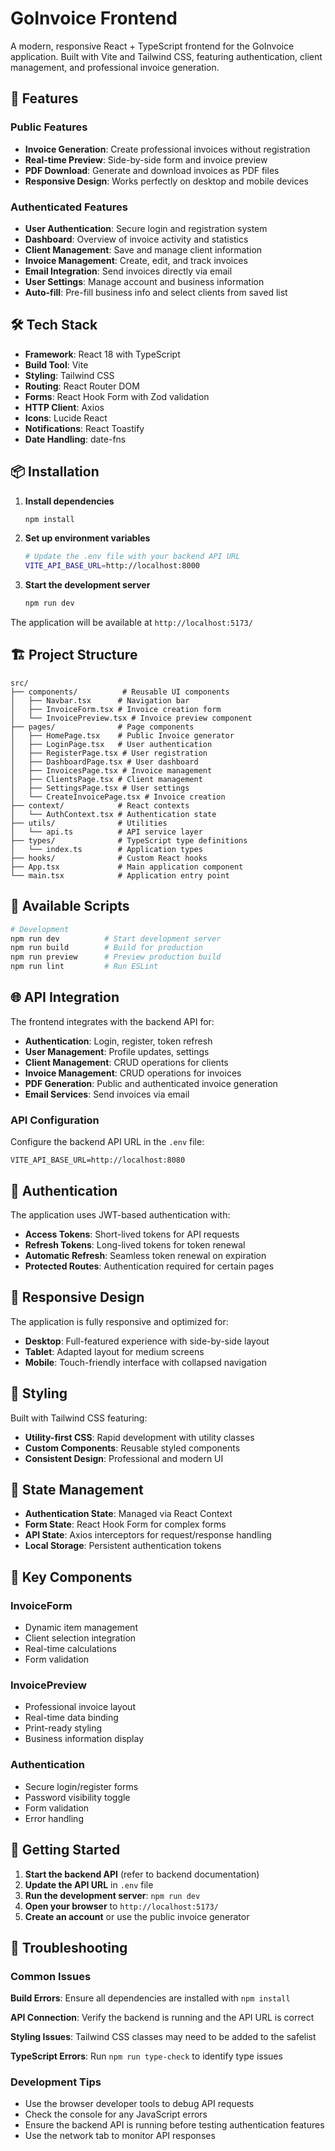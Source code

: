 # GoInvoice Frontend

A modern, responsive React + TypeScript frontend for the GoInvoice application. Built with Vite and Tailwind CSS, featuring authentication, client management, and professional invoice generation.

## 🚀 Features

### Public Features

- **Invoice Generation**: Create professional invoices without registration
- **Real-time Preview**: Side-by-side form and invoice preview
- **PDF Download**: Generate and download invoices as PDF files
- **Responsive Design**: Works perfectly on desktop and mobile devices

### Authenticated Features

- **User Authentication**: Secure login and registration system
- **Dashboard**: Overview of invoice activity and statistics
- **Client Management**: Save and manage client information
- **Invoice Management**: Create, edit, and track invoices
- **Email Integration**: Send invoices directly via email
- **User Settings**: Manage account and business information
- **Auto-fill**: Pre-fill business info and select clients from saved list

## 🛠️ Tech Stack

- **Framework**: React 18 with TypeScript
- **Build Tool**: Vite
- **Styling**: Tailwind CSS
- **Routing**: React Router DOM
- **Forms**: React Hook Form with Zod validation
- **HTTP Client**: Axios
- **Icons**: Lucide React
- **Notifications**: React Toastify
- **Date Handling**: date-fns

## 📦 Installation

1. **Install dependencies**

   ```bash
   npm install
   ```

2. **Set up environment variables**

   ```bash
   # Update the .env file with your backend API URL
   VITE_API_BASE_URL=http://localhost:8000
   ```

3. **Start the development server**
   ```bash
   npm run dev
   ```

The application will be available at `http://localhost:5173/`

## 🏗️ Project Structure

```
src/
├── components/          # Reusable UI components
│   ├── Navbar.tsx      # Navigation bar
│   ├── InvoiceForm.tsx # Invoice creation form
│   └── InvoicePreview.tsx # Invoice preview component
├── pages/              # Page components
│   ├── HomePage.tsx    # Public Invoice generator
│   ├── LoginPage.tsx   # User authentication
│   ├── RegisterPage.tsx # User registration
│   ├── DashboardPage.tsx # User dashboard
│   ├── InvoicesPage.tsx # Invoice management
│   ├── ClientsPage.tsx # Client management
│   ├── SettingsPage.tsx # User settings
│   └── CreateInvoicePage.tsx # Invoice creation
├── context/            # React contexts
│   └── AuthContext.tsx # Authentication state
├── utils/              # Utilities
│   └── api.ts          # API service layer
├── types/              # TypeScript type definitions
│   └── index.ts        # Application types
├── hooks/              # Custom React hooks
├── App.tsx             # Main application component
└── main.tsx            # Application entry point
```

## 🔧 Available Scripts

```bash
# Development
npm run dev          # Start development server
npm run build        # Build for production
npm run preview      # Preview production build
npm run lint         # Run ESLint
```

## 🌐 API Integration

The frontend integrates with the backend API for:

- **Authentication**: Login, register, token refresh
- **User Management**: Profile updates, settings
- **Client Management**: CRUD operations for clients
- **Invoice Management**: CRUD operations for invoices
- **PDF Generation**: Public and authenticated invoice generation
- **Email Services**: Send invoices via email

### API Configuration

Configure the backend API URL in the `.env` file:

```env
VITE_API_BASE_URL=http://localhost:8080
```

## 🔐 Authentication

The application uses JWT-based authentication with:

- **Access Tokens**: Short-lived tokens for API requests
- **Refresh Tokens**: Long-lived tokens for token renewal
- **Automatic Refresh**: Seamless token renewal on expiration
- **Protected Routes**: Authentication required for certain pages

## 📱 Responsive Design

The application is fully responsive and optimized for:

- **Desktop**: Full-featured experience with side-by-side layout
- **Tablet**: Adapted layout for medium screens
- **Mobile**: Touch-friendly interface with collapsed navigation

## 🎨 Styling

Built with Tailwind CSS featuring:

- **Utility-first CSS**: Rapid development with utility classes
- **Custom Components**: Reusable styled components
- **Consistent Design**: Professional and modern UI

## 🔄 State Management

- **Authentication State**: Managed via React Context
- **Form State**: React Hook Form for complex forms
- **API State**: Axios interceptors for request/response handling
- **Local Storage**: Persistent authentication tokens

## 📄 Key Components

### InvoiceForm

- Dynamic item management
- Client selection integration
- Real-time calculations
- Form validation

### InvoicePreview

- Professional invoice layout
- Real-time data binding
- Print-ready styling
- Business information display

### Authentication

- Secure login/register forms
- Password visibility toggle
- Form validation
- Error handling

## 🚦 Getting Started

1. **Start the backend API** (refer to backend documentation)
2. **Update the API URL** in `.env` file
3. **Run the development server**: `npm run dev`
4. **Open your browser** to `http://localhost:5173/`
5. **Create an account** or use the public invoice generator

## 🐛 Troubleshooting

### Common Issues

**Build Errors**: Ensure all dependencies are installed with `npm install`

**API Connection**: Verify the backend is running and the API URL is correct

**Styling Issues**: Tailwind CSS classes may need to be added to the safelist

**TypeScript Errors**: Run `npm run type-check` to identify type issues

### Development Tips

- Use the browser developer tools to debug API requests
- Check the console for any JavaScript errors
- Ensure the backend API is running before testing authentication features
- Use the network tab to monitor API responses
